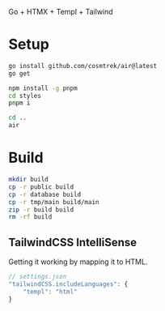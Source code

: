 Go + HTMX + Templ + Tailwind

# Setup
```sh
go install github.com/cosmtrek/air@latest
go get

npm install -g pnpm
cd styles
pnpm i

cd ..
air
```

# Build
```sh
mkdir build
cp -r public build
cp -r database build
cp -r tmp/main build/main
zip -r build build
rm -rf build
```

## TailwindCSS IntelliSense
Getting it working by mapping it to HTML.
```js
// settings.json
"tailwindCSS.includeLanguages": {
    "templ": "html"
}
```